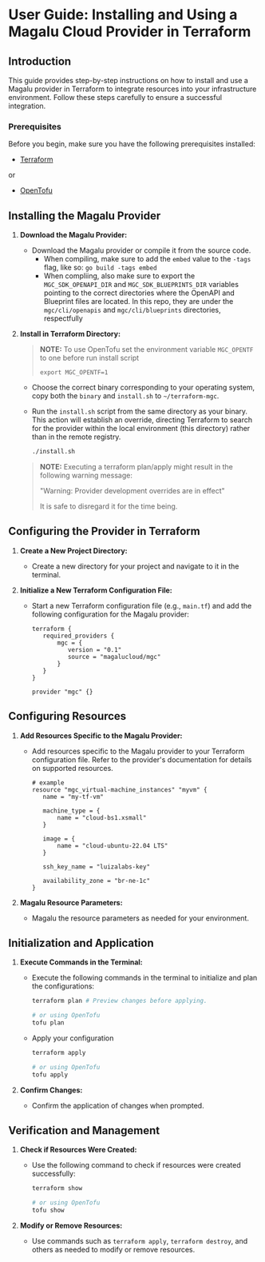 # User Guide: Installing and Using a Magalu Cloud Provider in Terraform

## Introduction

This guide provides step-by-step instructions on how to install and use a Magalu provider in Terraform to integrate resources into your infrastructure environment. Follow these steps carefully to ensure a successful integration.

### Prerequisites

Before you begin, make sure you have the following prerequisites installed:

- [Terraform](https://www.terraform.io/downloads.html)

or

- [OpenTofu](https://opentofu.org/docs/intro/install/)

## Installing the Magalu Provider

1.  **Download the Magalu Provider:**

    - Download the Magalu provider or compile it from the source code.
      - When compiling, make sure to add the `embed` value to the `-tags` flag, like so: `go build -tags embed`
      - When compliing, also make sure to export the `MGC_SDK_OPENAPI_DIR` and `MGC_SDK_BLUEPRINTS_DIR` variables
        pointing to the correct directories where the OpenAPI and Blueprint files are located. In this repo, they
        are under the `mgc/cli/openapis` and `mgc/cli/blueprints` directories, respectfully

2.  **Install in Terraform Directory:**

    > **NOTE:**
    > To use OpenTofu set the environment variable `MGC_OPENTF` to one before run install script
    >
    > ```shell
    > export MGC_OPENTF=1
    > ```

    - Choose the correct binary corresponding to your operating system, copy both the `binary` and `install.sh` to `~/terraform-mgc`.

    - Run the `install.sh` script from the same directory as your binary. This action will establish an override, directing Terraform to search for the provider within the local environment (this directory) rather than in the remote registry.

      ```sh
      ./install.sh
      ```

    > **NOTE:**
    > Executing a terraform plan/apply might result in the following warning message:
    >
    > "Warning: Provider development overrides are in effect"
    >
    > It is safe to disregard it for the time being.

## Configuring the Provider in Terraform

1. **Create a New Project Directory:**

   - Create a new directory for your project and navigate to it in the terminal.

2. **Initialize a New Terraform Configuration File:**

   - Start a new Terraform configuration file (e.g., `main.tf`) and add the following configuration for the Magalu provider:

     ```hcl
     terraform {
        required_providers {
            mgc = {
               version = "0.1"
               source = "magalucloud/mgc"
            }
        }
     }

     provider "mgc" {}
     ```

## Configuring Resources

1. **Add Resources Specific to the Magalu Provider:**

   - Add resources specific to the Magalu provider to your Terraform configuration file. Refer to the provider's documentation for details on supported resources.

     ```hcl
     # example
     resource "mgc_virtual-machine_instances" "myvm" {
        name = "my-tf-vm"

        machine_type = {
            name = "cloud-bs1.xsmall"
        }

        image = {
            name = "cloud-ubuntu-22.04 LTS"
        }

        ssh_key_name = "luizalabs-key"

        availability_zone = "br-ne-1c"
     }
     ```

2. **Magalu Resource Parameters:**
   - Magalu the resource parameters as needed for your environment.

## Initialization and Application

1. **Execute Commands in the Terminal:**

   - Execute the following commands in the terminal to initialize and plan the configurations:

     ```sh
     terraform plan # Preview changes before applying.

     # or using OpenTofu
     tofu plan
     ```

   - Apply your configuration

     ```sh
     terraform apply

     # or using OpenTofu
     tofu apply
     ```

2. **Confirm Changes:**
   - Confirm the application of changes when prompted.

## Verification and Management

1. **Check if Resources Were Created:**

   - Use the following command to check if resources were created successfully:

     ```sh
     terraform show

     # or using OpenTofu
     tofu show
     ```

2. **Modify or Remove Resources:**
   - Use commands such as `terraform apply`, `terraform destroy`, and others as needed to modify or remove resources.
